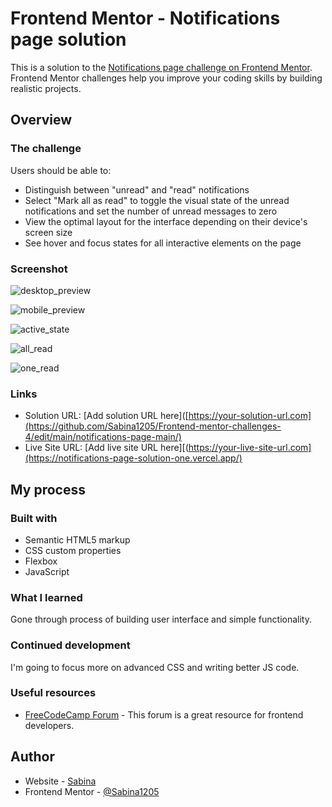 # Frontend Mentor - Notifications page solution

This is a solution to the [Notifications page challenge on Frontend Mentor](https://www.frontendmentor.io/challenges/notifications-page-DqK5QAmKbC). Frontend Mentor challenges help you improve your coding skills by building realistic projects.

## Overview

### The challenge

Users should be able to:

- Distinguish between "unread" and "read" notifications
- Select "Mark all as read" to toggle the visual state of the unread notifications and set the number of unread messages to zero
- View the optimal layout for the interface depending on their device's screen size
- See hover and focus states for all interactive elements on the page

### Screenshot

![desktop_preview](https://github.com/Sabina1205/Frontend-mentor-challenges-4/assets/96692767/35a6288c-89e4-46d1-8a55-1b801177cbb9)

![mobile_preview](https://github.com/Sabina1205/Frontend-mentor-challenges-4/assets/96692767/e84024ed-1039-40d1-81ad-6e3503844a1d)

![active_state](https://github.com/Sabina1205/Frontend-mentor-challenges-4/assets/96692767/15c770b3-e5d2-4dbd-af07-1d462ec2f219)

![all_read](https://github.com/Sabina1205/Frontend-mentor-challenges-4/assets/96692767/2c976e36-b3c9-4c3d-896c-dde2caf59650)

![one_read](https://github.com/Sabina1205/Frontend-mentor-challenges-4/assets/96692767/6ba6258c-c5bb-44ad-a384-ecebce82f8e7)

### Links

- Solution URL: [Add solution URL here]([https://your-solution-url.com](https://github.com/Sabina1205/Frontend-mentor-challenges-4/edit/main/notifications-page-main/)
- Live Site URL: [Add live site URL here][(https://your-live-site-url.com](https://notifications-page-solution-one.vercel.app/)

## My process

### Built with

- Semantic HTML5 markup
- CSS custom properties
- Flexbox
- JavaScript

### What I learned

Gone through process of building user interface and simple functionality.

### Continued development

I'm going to focus more on advanced CSS and writing better JS code.

### Useful resources

- [FreeCodeCamp Forum](https://forum.freecodecamp.org/) - This forum is a great resource for frontend developers.

## Author

- Website - [Sabina](https://sabina1205.github.io/personal-website/)
- Frontend Mentor - [@Sabina1205](https://www.frontendmentor.io/home)
